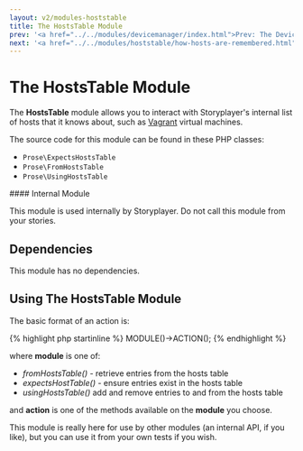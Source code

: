 ```yaml
---
layout: v2/modules-hoststable
title: The HostsTable Module
prev: '<a href="../../modules/devicemanager/index.html">Prev: The DeviceManager Module</a>'
next: '<a href="../../modules/hoststable/how-hosts-are-remembered.html">Next: How Hosts Are Remembered</a>'
---
```


# The HostsTable Module

The __HostsTable__ module allows you to interact with Storyplayer's internal list of hosts that it knows about, such as [Vagrant](../vagrant/index.html) virtual machines.

The source code for this module can be found in these PHP classes:

* `Prose\ExpectsHostsTable`
* `Prose\FromHostsTable`
* `Prose\UsingHostsTable`

<div class="callout warning" markdown="1">
#### Internal Module

This module is used internally by Storyplayer. Do not call this module from your stories.
</div>

## Dependencies

This module has no dependencies.

## Using The HostsTable Module

The basic format of an action is:

{% highlight php startinline %}
MODULE()->ACTION();
{% endhighlight %}

where __module__ is one of:

* _fromHostsTable()_ - retrieve entries from the hosts table
* _expectsHostTable()_ - ensure entries exist in the hosts table
* _usingHostsTable()_ add and remove entries to and from the hosts table

and __action__ is one of the methods available on the __module__ you choose.

This module is really here for use by other modules (an internal API, if you like), but you can use it from your own tests if you wish.